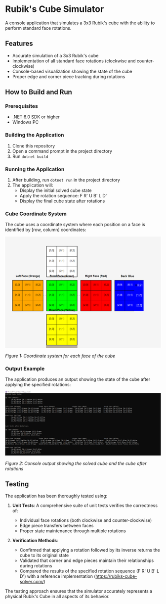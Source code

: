 # Rubik's Cube Simulator

A console application that simulates a 3x3 Rubik's cube with the ability to perform standard face rotations.



## Features

- Accurate simulation of a 3x3 Rubik's cube
- Implementation of all standard face rotations (clockwise and counter-clockwise)
- Console-based visualization showing the state of the cube
- Proper edge and corner piece tracking during rotations
  
## How to Build and Run

### Prerequisites
- .NET 6.0 SDK or higher
- Windows PC

### Building the Application
1. Clone this repository
2. Open a command prompt in the project directory
3. Run `dotnet build`

### Running the Application
1. After building, run `dotnet run` in the project directory
2. The application will:
   - Display the initial solved cube state
   - Apply the rotation sequence: F R' U B' L D'
   - Display the final cube state after rotations
  ### Cube Coordinate System

The cube uses a coordinate system where each position on a face is identified by [row, column] coordinates:

![Cube Coordinate System](cube_coordinates.png.png)

*Figure 1: Coordinate system for each face of the cube*

### Output Example

The application produces an output showing the state of the cube after applying the specified rotations:

![Cube Output](cubeoutput.png)

*Figure 2: Console output showing the solved cube and the cube after rotations*

## Testing

The application has been thoroughly tested using:

1. **Unit Tests**: A comprehensive suite of unit tests verifies the correctness of:
   - Individual face rotations (both clockwise and counter-clockwise)
   - Edge piece transfers between faces
   - Proper state maintenance through multiple rotations

2. **Verification Methods**:
   - Confirmed that applying a rotation followed by its inverse returns the cube to its original state
   - Validated that corner and edge pieces maintain their relationships during rotations
   - Compared the results of the specified rotation sequence (F R' U B' L D') with a reference implementation (https://rubiks-cube-solver.com/)

The testing approach ensures that the simulator accurately represents a physical Rubik's Cube in all aspects of its behavior.
